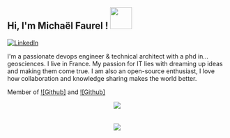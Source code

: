 <h2> Hi, I'm Michaël Faurel ! <img src="https://media.giphy.com/media/WUlplcMpOCEmTGBtBW/giphy.gif" width="50"></h2>

[![Linkedln](https://img.shields.io/badge/LinkedIn-0077B5?style=flat-square&logo=linkedin&logoColor=white)](https://www.linkedin.com/in/MichaelFaurel/)

I'm a passionate devops engineer & technical architect with a phd in... geosciences. I live in France. My passion for IT lies with dreaming up ideas and making them come true. I am also an open-source enthusiast, I love how collaboration and knowledge sharing makes the world better. 

Member of [![Github]](@ansforge) and [![Github]](https://github.com/government)

<div align="center" >
  <img align="center" src="https://github-profile-trophy.vercel.app/?username=mfaurel&theme=flat&margin-w=20&no-frame=true" />
  <br /><br /><br />
  <img align="center" src="https://github-readme-stats.vercel.app/api?username=mfaurel&show_icons=true&theme=gotham" />
</div>

